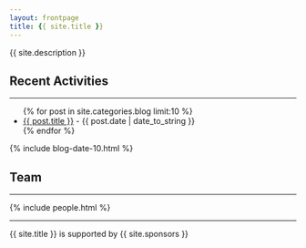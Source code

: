```yaml
---
layout: frontpage
title: {{ site.title }}
---
```


{{ site.description }}

## Recent Activities
-----

<ul>
{% for post in site.categories.blog limit:10 %}
<li><a href="({{ site.baseurl }}{{ post.url }})">{{ post.title }}</a> - {{ post.date | date_to_string }}</li>
{% endfor %}
</ul>

{% include blog-date-10.html %}

## Team
-----

{% include people.html %}

-----

{{ site.title }} is supported by {{ site.sponsors }}

